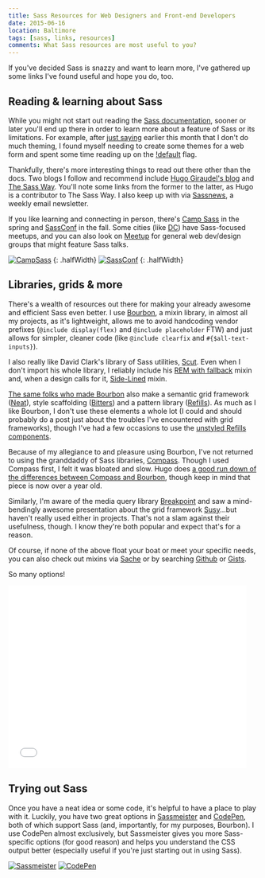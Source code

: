 ```yaml
---
title: Sass Resources for Web Designers and Front-end Developers
date: 2015-06-16
location: Baltimore
tags: [sass, links, resources]
comments: What Sass resources are most useful to you?
---
```


If you've decided Sass is snazzy and want to learn more, I've gathered up some links I've found useful and hope you do, too.

## Reading &amp; learning about Sass
While you might not start out reading the [Sass documentation](http://sass-lang.com/documentation/file.SASS_REFERENCE.html), sooner or later you'll end up there in order to learn more about a feature of Sass or its limitations. For example, after [just saying](/blog/2015/naming-your-color-variables/) earlier this month that I don't do much theming, I found myself needing to create some themes for a web form and spent some time reading up on the [!default](http://sass-lang.com/documentation/file.SASS_REFERENCE.html#variable_defaults_) flag.

Thankfully, there's more interesting things to read out there other than the docs. Two blogs I follow and recommend include [Hugo Giraudel's blog](http://hugogiraudel.com/blog/) and [The Sass Way](http://thesassway.com/). You'll note some links from the former to the latter, as Hugo is a contributor to The Sass Way. I also keep up with via [Sassnews](http://sassnews.us7.list-manage.com/subscribe?u=b4a4054cce715a3b0ae5e7d35&id=f7c505323d), a weekly email newsletter.

If you like learning and connecting in person, there's [Camp Sass](http://campsass.com/) in the spring and [SassConf](http://sassconf.com/) in the fall. Some cities (like [DC](https://twitter.com/DCSassMeetup)) have Sass-focused meetups, and you can also look on [Meetup](http://meetup.com) for general web dev/design groups that might feature Sass talks.

[![CampSass](/assets/img/blog/2015/campsass.png)](http://campsass.com/)
{: .halfWidth}
[![SassConf](/assets/img/blog/2015/sassconf.png)](http://sassconf.com/)
{: .halfWidth}

## Libraries, grids &amp; more
There's a wealth of resources out there for making your already awesome and efficient Sass even better. I use [Bourbon](http://bourbon.io/), a mixin library, in almost all my projects, as it's lightweight, allows me to avoid handcoding vendor prefixes (`@include display(flex)` and `@include placeholder` FTW) and just allows for simpler, cleaner code (like `@include clearfix` and `#{$all-text-inputs}`).

I also really like David Clark's library of Sass utilities, [Scut](https://davidtheclark.github.io/scut/). Even when I don't import his whole library, I reliably include his [REM with fallback](https://davidtheclark.github.io/scut/rem-fallback.html) mixin and, when a design calls for it, [Side-Lined](https://davidtheclark.github.io/scut/side-lined.html) mixin.

[The same folks who made Bourbon](https://thoughtbot.com/open-source) also make a semantic grid framework ([Neat](http://neat.bourbon.io/)), style scaffolding ([Bitters](http://bitters.bourbon.io/)) and a pattern library ([Refills](http://refills.bourbon.io/)). As much as I like Bourbon, I don't use these elements a whole lot (I could and should probably do a post just about the troubles I've encountered with grid frameworks), though I've had a few occasions to use the [unstyled Refills components](http://refills.bourbon.io/unstyled/).

Because of my allegiance to and pleasure using Bourbon, I've not returned to using the granddaddy of Sass libraries, [Compass](http://compass-style.org/). Though I used Compass first, I felt it was bloated and slow. Hugo does [a good run down of the differences between Compass and Bourbon](http://www.sitepoint.com/compass-or-bourbon-sass-frameworks/), though keep in mind that piece is now over a year old.

Similarly, I'm aware of the media query library [Breakpoint](http://breakpoint-sass.com/) and saw a mind-bendingly awesome presentation about the grid framework [Susy](http://susy.oddbird.net/)...but haven't really used either in projects. That's not a slam against their usefulness, though. I know they're both popular and expect that's for a reason.

Of course, if none of the above float your boat or meet your specific needs, you can also check out mixins via [Sache](http://www.sache.in/) or by searching [Github](https://github.com/search?q=sass+library&type=Repositories&utf8=%E2%9C%93) or [Gists](https://gist.github.com/search?l=scss&q=mixin).

So many options!

<div class="embed-container giphy">
    <iframe src="//giphy.com/embed/wG3jhHKvoCCVG?html5=true" width="480" height="367" frameBorder="0" webkitAllowFullScreen mozallowfullscreen allowFullScreen></iframe>
</div>

## Trying out Sass
Once you have a neat idea or some code, it's helpful to have a place to play with it. Luckily, you have two great options in [Sassmeister](http://sassmeister.com/) and [CodePen](http://codepen.io/), both of which support Sass (and, importantly, for my purposes, Bourbon). I use CodePen almost exclusively, but Sassmeister gives you more Sass-specific options (for good reason) and helps you understand the CSS output better (especially useful if you're just starting out in using Sass).

[![Sassmeister](/assets/img/blog/2015/sassmeister.png)](http://sassmeister.com/)
[![CodePen](/assets/img/blog/2015/codepen.png)](http://codepen.io/)
